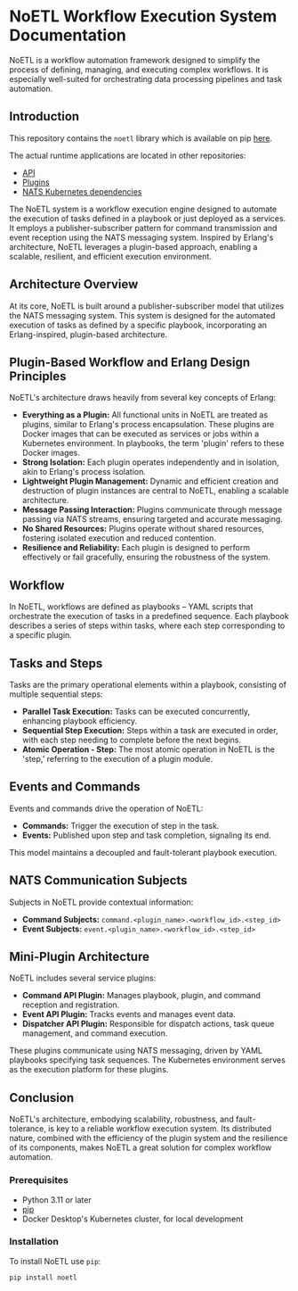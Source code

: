 # NoETL Workflow Execution System Documentation

NoETL is a workflow automation framework designed to simplify the process of defining, managing, and executing complex workflows. It is especially well-suited for orchestrating data processing pipelines and task automation.

## Introduction

This repository contains the `noetl` library which is available on pip [here](https://pypi.org/project/noetl/). 

The actual runtime applications are located in other repositories:
- [API](https://github.com/noetl/noetl-api)
- [Plugins](https://github.com/noetl/noetl-plugins)
- [NATS Kubernetes dependencies](https://github.com/noetl/k8s)

The NoETL system is a workflow execution engine designed to automate the execution of tasks defined in a playbook or just deployed as a services. It employs a publisher-subscriber pattern for command transmission and event reception using the NATS messaging system. Inspired by Erlang's architecture, NoETL leverages a plugin-based approach, enabling a scalable, resilient, and efficient execution environment.

## Architecture Overview

At its core, NoETL is built around a publisher-subscriber model that utilizes the NATS messaging system. This system is designed for the automated execution of tasks as defined by a specific playbook, incorporating an Erlang-inspired, plugin-based architecture.

## Plugin-Based Workflow and Erlang Design Principles

NoETL's architecture draws heavily from several key concepts of Erlang:

- **Everything as a Plugin:** All functional units in NoETL are treated as plugins, similar to Erlang's process encapsulation. These plugins are Docker images that can be executed as services or jobs within a Kubernetes environment. In playbooks, the term 'plugin' refers to these Docker images.
- **Strong Isolation:** Each plugin operates independently and in isolation, akin to Erlang's process isolation.
- **Lightweight Plugin Management:** Dynamic and efficient creation and destruction of plugin instances are central to NoETL, enabling a scalable architecture.
- **Message Passing Interaction:** Plugins communicate through message passing via NATS streams, ensuring targeted and accurate messaging.
- **No Shared Resources:** Plugins operate without shared resources, fostering isolated execution and reduced contention.
- **Resilience and Reliability:** Each plugin is designed to perform effectively or fail gracefully, ensuring the robustness of the system.

## Workflow

In NoETL, workflows are defined as playbooks – YAML scripts that orchestrate the execution of tasks in a predefined sequence. Each playbook describes a series of steps within tasks, where each step corresponding to a specific plugin.

## Tasks and Steps

Tasks are the primary operational elements within a playbook, consisting of multiple sequential steps:

- **Parallel Task Execution:** Tasks can be executed concurrently, enhancing playbook efficiency.
- **Sequential Step Execution:** Steps within a task are executed in order, with each step needing to complete before the next begins.
- **Atomic Operation - Step:** The most atomic operation in NoETL is the 'step,' referring to the execution of a plugin module.

## Events and Commands

Events and commands drive the operation of NoETL:

- **Commands:** Trigger the execution of step in the task.
- **Events:** Published upon step and task completion, signaling its end.

This model maintains a decoupled and fault-tolerant playbook execution.

## NATS Communication Subjects

Subjects in NoETL provide contextual information:

- **Command Subjects:** `command.<plugin_name>.<workflow_id>.<step_id>`
- **Event Subjects:** `event.<plugin_name>.<workflow_id>.<step_id>`

## Mini-Plugin Architecture

NoETL includes several service plugins:

- **Command API Plugin:** Manages playbook, plugin, and command reception and registration.
- **Event API Plugin:** Tracks events and manages event data.
- **Dispatcher API Plugin:** Responsible for dispatch actions, task queue management, and command execution.

These plugins communicate using NATS messaging, driven by YAML playbooks specifying task sequences. The Kubernetes environment serves as the execution platform for these plugins.

## Conclusion

NoETL's architecture, embodying scalability, robustness, and fault-tolerance, is key to a reliable workflow execution system. Its distributed nature, combined with the efficiency of the plugin system and the resilience of its components, makes NoETL a great solution for complex workflow automation.

### Prerequisites

- Python 3.11 or later
- [pip](https://pip.pypa.io/en/stable/installation/)
- Docker Desktop's Kubernetes cluster, for local development

### Installation

To install NoETL use `pip`:

```bash
pip install noetl
